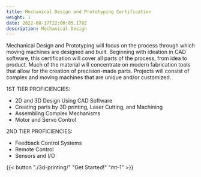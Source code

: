 ```yaml
---
title: Mechanical Design and Prototyping Certification
weight: 1
date: 2022-08-17T22:00:05.178Z
description: Mechanical Design
---
```

Mechanical Design and Prototyping will focus on the process through which moving machines are designed and built. Beginning with ideation in CAD software, this certification will cover all parts of the process, from idea to product. Much of the material will concentrate on modern fabrication tools that allow for the creation of precision-made parts. Projects will consist of complex and moving machines that are unique and/or customized.



1ST TIER PROFICIENCIES:

* 2D and 3D Design Using CAD Software
* Creating parts by 3D printing, Laser Cutting, and Machining
* Assembling Complex Mechanisms 
* Motor and Servo Control

2ND TIER PROFICIENCIES:

* Feedback Control Systems
* Remote Control
* Sensors and I/O

{{< button "./3d-printing/" "Get Started!" "mt-1" >}}